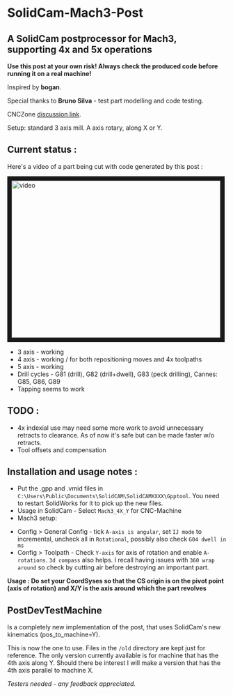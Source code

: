 # SolidCam-Mach3-Post
## A SolidCam postprocessor for Mach3, supporting 4x and 5x operations

**Use this post at your own risk! Always check the produced code before running it on a real machine!**

Inspired by **bogan**.

Special thanks to **Bruno Silva** - test part modelling and code testing.

CNCZone [discussion link](http://www.cnczone.com/forums/solidcam/255556-cnc.html).


Setup: standard 3 axis mill. A axis rotary, along X or Y.

## Current status :

Here's a video of a part being cut with code generated by this post : 

<a href="http://www.youtube.com/watch?feature=player_embedded&v=4jaPCg0YltA
" target="_blank"><img src="http://img.youtube.com/vi/4jaPCg0YltA/0.jpg" 
alt="video" width="480" height="360" border="10" /></a>

 - 3 axis - working
 - 4 axis - working / for both repositioning moves and 4x toolpaths
 - 5 axis - working
 - Drill cycles - G81 (drill), G82 (drill+dwell), G83 (peck drilling), Cannes: G85, G86, G89 
 - Tapping seems to work
 
## TODO :
 - 4x indexial use may need some more work to avoid unnecessary retracts to clearance. As of now it's safe but can be made faster w/o retracts.
 - Tool offsets and compensation

## Installation and usage notes :
 - Put the .gpp and .vmid files in `C:\Users\Public\Documents\SolidCAM\SolidCAMXXXX\Gpptool`. You need to restart SolidWorks for it to pick up the new files.
 - Usage in SolidCam - Select `Mach3_4X_Y` for CNC-Machine
 - Mach3 setup:
  * Config > General Config - tick `A-axis is angular`, set `IJ mode` to incremental, uncheck all in `Rotational`, possibly also check `G04 dwell in ms`
  * Config > Toolpath - Check `Y-axis` for axis of rotation and enable `A-rotations`. `3d compass` also helps. I recall having issues with `360 wrap around` so check by cutting air before destroying an important part.

**Usage : Do set your CoordSyses so that the CS origin is **on** the pivot point (axis of rotation) and X/Y is the axis around which the part revolves**

## PostDevTestMachine
Is a completely new implementation of the post, that uses SolidCam's new kinematics (pos_to_machine=Y).

This is now the one to use. Files in the `/old` directory are kept just for reference. The only version currently available is for machine that has the 4th axis along Y. Should there be interest I will make a version that has the 4th axis parallel to machine X.

*Testers needed - any feedback appreciated.*
